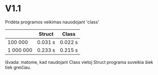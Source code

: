 # V1.1
Pridėta programos veikimas nauodojant 'class'

|| Struct |Class|
|------|------|------|
|100 000|0.031 s|0.022 s|
|1 000 000|0.233 s|0.215 s|

Išvada: matome, kad naudojant Class vietoj Struct programa suveikia šiek tiek greičiau.
